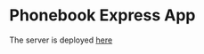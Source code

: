 # Phonebook Express App 

The server is deployed [here](https://phonebook-backend-fanik.herokuapp.com)
